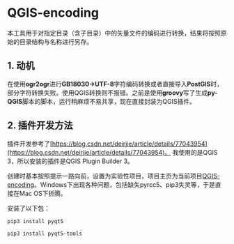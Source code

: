 # QGIS-encoding

本工具用于对指定目录（含子目录）中的矢量文件的编码进行转换，结果将按照原始的目录结构与名称进行另存。

## 1. 动机
在使用**ogr2ogr**进行**GB18030->UTF-8**字符编码转换或者直接导入**PostGIS**时，部分字符转换失败。使用QGIS转换则不报错。之前是使用**groovy**写了生成**py-QGIS**脚本的脚本，运行稍麻烦不易共享，现在直接封装为QGIS插件。

## 2. 插件开发方法
插件开发参考了[https://blog.csdn.net/deirjie/article/details/77043954](https://blog.csdn.net/deirjie/article/details/77043954)。
我使用的是QGIS 3，所以安装的插件是QGIS Plugin Builder 3。

创建时基本按照提示一路向前，设置为实验性项目，项目主页为当前项目[QGIS-encoding](https://github.com/asdawn/QGIS-encoding)。Windows下出现各种问题，包括缺失pyrcc5、pip3失灵等，于是直接在Mac OS下折腾。

安装了以下包：

`pip3 install pyqt5`

`pip3 install pyqt5-tools`




